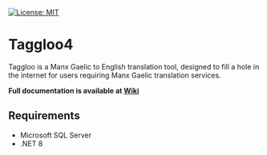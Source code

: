 [![License: MIT](https://img.shields.io/badge/License-MIT-yellow.svg)](https://opensource.org/licenses/MIT)

# Taggloo4

Taggloo is a Manx Gaelic to English translation tool, designed to fill a hole in the internet for users requiring Manx Gaelic translation services.

**Full documentation is available at [Wiki](https://github.com/ProgramX-NPledger/Taggloo4/wiki)**

## Requirements

* Microsoft SQL Server
* .NET 8
